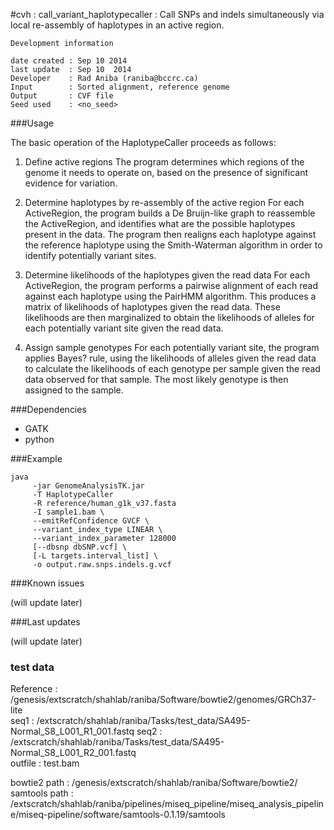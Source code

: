 #cvh : call_variant_haplotypecaller : Call SNPs and indels simultaneously via local re-assembly of haplotypes in an active region.


```
Development information

date created : Sep 10 2014
last update  : Sep 10  2014
Developer    : Rad Aniba (raniba@bccrc.ca)
Input        : Sorted alignment, reference genome 
Output       : CVF file
Seed used    : <no_seed>

```


###Usage

The basic operation of the HaplotypeCaller proceeds as follows:


1. Define active regions
The program determines which regions of the genome it needs to operate on, based on the presence of significant evidence for variation.


2. Determine haplotypes by re-assembly of the active region
For each ActiveRegion, the program builds a De Bruijn-like graph to reassemble the ActiveRegion, and identifies what are the possible haplotypes present in the data. The program then realigns each haplotype against the reference haplotype using the Smith-Waterman algorithm in order to identify potentially variant sites.


3. Determine likelihoods of the haplotypes given the read data
For each ActiveRegion, the program performs a pairwise alignment of each read against each haplotype using the PairHMM algorithm. This produces a matrix of likelihoods of haplotypes given the read data. These likelihoods are then marginalized to obtain the likelihoods of alleles for each potentially variant site given the read data.


4. Assign sample genotypes
For each potentially variant site, the program applies Bayes? rule, using the likelihoods of alleles given the read data to calculate the likelihoods of each genotype per sample given the read data observed for that sample. The most likely genotype is then assigned to the sample.

###Dependencies

- GATK
- python



###Example

```
java
     -jar GenomeAnalysisTK.jar
     -T HaplotypeCaller
     -R reference/human_g1k_v37.fasta
     -I sample1.bam \
     --emitRefConfidence GVCF \
     --variant_index_type LINEAR \
     --variant_index_parameter 128000
     [--dbsnp dbSNP.vcf] \
     [-L targets.interval_list] \
     -o output.raw.snps.indels.g.vcf
```

###Known issues

(will update later)

###Last updates

(will update later)

### test data
Reference : /genesis/extscratch/shahlab/raniba/Software/bowtie2/genomes/GRCh37-lite   
seq1 : /extscratch/shahlab/raniba/Tasks/test_data/SA495-Normal_S8_L001_R1_001.fastq 
seq2 : /extscratch/shahlab/raniba/Tasks/test_data/SA495-Normal_S8_L001_R2_001.fastq  
outfile : test.bam   

bowtie2 path : /genesis/extscratch/shahlab/raniba/Software/bowtie2/  
samtools path : /extscratch/shahlab/raniba/pipelines/miseq_pipeline/miseq_analysis_pipeline/miseq-pipeline/software/samtools-0.1.19/samtools 


